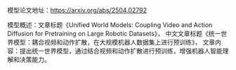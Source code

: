 模型论文地址：https://arxiv.org/abs/2504.02792

模型概述：文章标题《Unified World Models: Coupling Video and Action Diffusion for Pretraining on Large Robotic Datasets》，
中文文章标题《统一世界模型：耦合视频和动作扩散，在大规模机器人数据集上进行预训练》，
文章内容：提出统一世界模型，通过结合视频和动作扩散进行预训练，增强机器人智能理解和决策能力。
